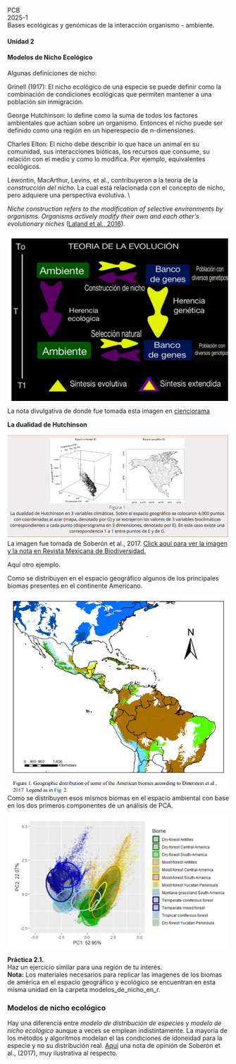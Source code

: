 PCB \
2025-1 \
Bases ecológicas y genómicas de la interacción organismo - ambiente.

#### Unidad 2
#### Modelos de Nicho Ecológico

Algunas definiciones de nicho:

Grinell (1917): El nicho ecológico de una especie se puede definir como la combinación de condiciones ecológicas que permiten mantener a una población sin inmigración.

George Hutchinson: lo define como la suma de
todos los factores ambientales que actúan sobre un organismo.
Entonces el nicho puede ser definido
como una región en un hiperespecio de n-dimensiones. 

Charles Elton: El nicho debe describir lo que hace un animal en su comunidad, sus interacciones bióticas, los recursos que consume, su relación con el medio y como lo modifica. Por ejemplo, equivalentes ecológicos.

Lewontin, MacArthur, Levins, et al., contribuyeron a la teoría de la *construcción del nicho*. La cual está relacionada con el concepto de nicho, pero adquiere una perspectiva evolutiva. \

*Niche construction refers to the modification of selective environments by organisms. Organisms actively modify their own and each other’s evolutionary niches* ([Laland et al., 2016](https://www.ncbi.nlm.nih.gov/pmc/articles/PMC4922671/pdf/10682_2016_Article_9821.pdf)).

![](figuras/construccion_del_nicho.png)
La nota divulgativa de donde fue tomada esta imagen en  [cienciorama](http://www.cienciorama.unam.mx/a/pdf/335_cienciorama.pdf/)


**La dualidad de Hutchinson**

![La dualidad de Hutchinson](figuras/Huntchinsons_duality.png)
La imagen fue tomada de Soberón et al., 2017. [Click aquí para ver la imagen y la nota en Revista Mexicana de Biodiversidad.](https://www.redalyc.org/journal/425/42551127018/html/)

Aquí otro ejemplo.

Como se distribuyen en el espacio geográfico algunos de los principales biomas presentes en el continente Americano. 

![](figuras/ecosystem_in_geographical_space.png)
Como se distribuyen esos mismos biomas en el espacio ambiental con base en los dos primeros componentes de un análisis de PCA.

![](figuras/ecosystems_ecological_space.png)

**Práctica 2.1.** \
Haz un ejercicio similar para una región de tu interés.\
**Nota:** Los materiales necesarios para replicar las imagenes de los biomas de américa en el espacio geográfico y ecológico se encuentran en esta misma unidad en la carpeta modelos_de_nicho_en_r. 

### Modelos de nicho ecológico


Hay una diferencia entre *modelo de distribución de especies* y *modelo de nicho ecológico* aunque a veces se emplean indistintamente. La mayoría de los métodos y algoritmos modelan el las condiciones de idoneidad para la especie y no su distribución real. [Aquí](https://www.redalyc.org/journal/425/42551127018/html/) una nota de opinión de Soberón et al., (2017), muy ilustrativa al respecto.
